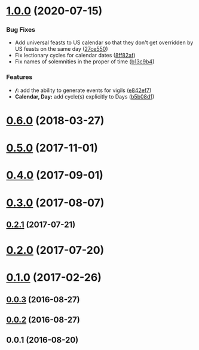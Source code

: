 # [1.0.0](https://github.com/Lumen-de-Lumine/calendarium-romanum/compare/v0.6.0...v1.0.0) (2020-07-15)


### Bug Fixes

* Add universal feasts to US calendar so that they don't get overridden by US feasts on the same day ([27ce550](https://github.com/Lumen-de-Lumine/calendarium-romanum/commit/27ce550c0df6096719194eb9debc4dabf83153c6))
* Fix lectionary cycles for calendar dates ([8ff82af](https://github.com/Lumen-de-Lumine/calendarium-romanum/commit/8ff82af4d432db5f635954d51b60c4c339f1c68e))
* Fix names of solemnities in the proper of time ([b13c9b4](https://github.com/Lumen-de-Lumine/calendarium-romanum/commit/b13c9b4f8a7672024e4b53d8b8a9dc46874225a6))


### Features

* ***/*:** add the ability to generate events for vigils ([e842ef7](https://github.com/Lumen-de-Lumine/calendarium-romanum/commit/e842ef753c7f8296ba2c6e2c48de054d1add10d5))
* **Calendar, Day:** add cycle(s) explicitly to Days ([b5b08d1](https://github.com/Lumen-de-Lumine/calendarium-romanum/commit/b5b08d1df5a291bf7c5ce1aaea897732ff81d763))



# [0.6.0](https://github.com/Lumen-de-Lumine/calendarium-romanum/compare/v0.5.0...v0.6.0) (2018-03-27)



# [0.5.0](https://github.com/Lumen-de-Lumine/calendarium-romanum/compare/v0.4.0...v0.5.0) (2017-11-01)



# [0.4.0](https://github.com/Lumen-de-Lumine/calendarium-romanum/compare/v0.3.0...v0.4.0) (2017-09-01)



# [0.3.0](https://github.com/Lumen-de-Lumine/calendarium-romanum/compare/v0.2.1...v0.3.0) (2017-08-07)



## [0.2.1](https://github.com/Lumen-de-Lumine/calendarium-romanum/compare/v0.2.0...v0.2.1) (2017-07-21)



# [0.2.0](https://github.com/Lumen-de-Lumine/calendarium-romanum/compare/v0.1.0...v0.2.0) (2017-07-20)



# [0.1.0](https://github.com/Lumen-de-Lumine/calendarium-romanum/compare/v0.0.3...v0.1.0) (2017-02-26)



## [0.0.3](https://github.com/Lumen-de-Lumine/calendarium-romanum/compare/v0.0.2...v0.0.3) (2016-08-27)



## [0.0.2](https://github.com/Lumen-de-Lumine/calendarium-romanum/compare/v0.0.1...v0.0.2) (2016-08-27)



## 0.0.1 (2016-08-20)



